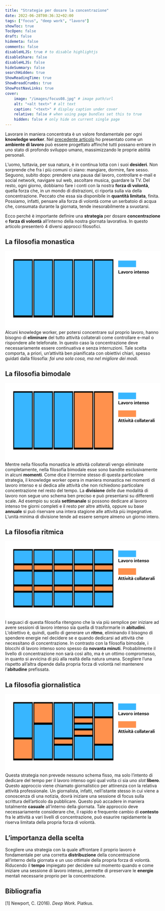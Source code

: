 ```yaml
---
title: "Strategie per dosare la concentrazione"
date: 2022-06-28T00:36:32+02:00
tags: ["focus", "deep work", "lavoro"]
showToc: true
TocOpen: false
draft: false
hidemeta: false
comments: false
disableHLJS: true # to disable highlightjs
disableShare: false
disableHLJS: false
hideSummary: false
searchHidden: true
ShowReadingTime: true
ShowBreadCrumbs: true
ShowPostNavLinks: true
cover:
    image: "/images/focus08.jpg" # image path/url
    alt: "<alt text>" # alt text
    caption: "<text>" # display caption under cover
    relative: false # when using page bundles set this to true
    hidden: false # only hide on current single page
---
```

Lavorare in maniera concentrata è un valore fondamentale per ogni **knowledge worker**. Nel [precedente articolo](/blog/posts/lambiente-di-lavoro-una-visione-ideale/) ho presentato come un **ambiente di lavoro** può essere progettato affinché tutti possano entrare in uno stato di profondo sviluppo umano, massimizzando le proprie abilità personali.

L’uomo, tuttavia, per sua natura, è in continua lotta con i suoi **desideri**. Non sorprende che fra i più comuni ci siano: mangiare, dormire, fare sesso. Seguono, subito dopo: prendere una pausa dal lavoro, controllare e-mail e social network, navigare sul web, ascoltare musica, guardare la TV. Del resto, ogni giorno, dobbiamo fare i conti con la nostra **forza di volontà**, quella forza che, in un mondo di distrazioni, ci riporta sulla via della concentrazione. Peccato che essa sia disponibile in **quantità limitata**, finita. Possiamo, infatti, pensare alla forza di volontà come un serbatoio di acqua che, consumata durante la giornata, tende inesorabilmente a svuotarsi.

Ecco perché è importante definire una **strategia** per dosare **concentrazione** e **forza di volontà** all’interno della nostra giornata lavorativa. In questo articolo presenterò 4 diversi approcci filosofici.

## La filosofia monastica
![filosofia monastica](/blog/images/focus04.png)
Alcuni knowledge worker, per potersi concentrare sul proprio lavoro, hanno bisogno di **eliminare** del tutto attività collaterali come controllare e-mail o rispondere alle telefonate. In questo caso la concentrazione deve necessariamente essere continuativa e senza interruzioni. Tale scelta comporta, a priori, un’attività ben pianificata con obiettivi chiari, spesso guidati dalla filosofia: *fai una sola cosa, ma nel migliore dei modi*. 

## La filosofia bimodale
![filosofia bimodale](/blog/images/focus05.png)
Mentre nella filosofia monastica le attività collaterali vengo eliminate completamente, nella filosofia bimodale esse sono bandite esclusivamente in alcuni **momenti**. Come dice il termine stesso di questa particolare strategia, il knowledge worker opera in maniera monastica nei momenti di lavoro intenso e si dedica alle attività che non richiedono particolare concentrazione nel resto del tempo. La **divisione** delle due modalità di lavoro non segue uno schema ben preciso e può presentarsi su differenti scale. Ad esempio su scala **settimanale** si possono dedicare al lavoro intenso tre giorni completi e il resto per altre attività, oppure su base **annuale** si può riservare una intera stagione alle attività più impegnative. L’unità minima di divisione tende ad essere sempre almeno un giorno intero.

## La filosofia ritmica
![filosofia ritmica](/blog/images/focus06.png)
I seguaci di questa filosofia ritengono che la via più semplice per iniziare ad avere sessioni di lavoro intenso sia quella di trasformarle in **abitudini**. L’obiettivo è, quindi, quello di generare un **ritmo**, eliminando il bisogno di spendere energie nel decidere se e quando dedicarsi ad attività che necessitano di concentrazione. In contrasto con la filosofia bimodale, i blocchi di lavoro intenso sono spesso da **novanta minuti**. Probabilmente il livello di concentrazione non sarà così alto, ma è un ottimo compromesso, in quanto si avvicina di più alla realtà della natura umana. Scegliere l’una rispetto all’altra dipende dalla propria forza di volontà nel mantenere l’**abitudine** prefissata.

## La filosofia giornalistica
![filosofia giornalistica](/blog/images/focus07.png)
Questa strategia non prevede nessuno schema fisso, ma solo l’intento di dedicare del tempo per il lavoro intenso ogni qual volta ci sia uno *slot* **libero**. Questo approccio viene chiamato giornalistico per attinenza con la relativa attività professionale. Un giornalista, infatti, nell’istante stesso in cui viene a conoscenza di una notizia, dovrà iniziare una sessione di focus sulla scrittura dell’articolo da pubblicare. Questo può accadere in maniera totalmente **casuale** all’interno della giornata. Tale approccio deve necessariamente considerare che, il rapido e frequente cambio di **contesto** fra le attività a vari livelli di concentrazione, può esaurire rapidamente la riserva limitata della propria forza di volontà.

## L’importanza della scelta

Scegliere una strategia con la quale affrontare il proprio lavoro è fondamentale per una corretta **distribuzione** della concentrazione all’interno della giornata e un uso ottimale della propria forza di volontà. Riducendo il **tempo** impiegato per decidere sul momento quando e come iniziare una sessione di lavoro intenso, permette di preservare le **energie** mentali necessarie proprio per la concentrazione.

## Bibliografia
[1] Newport, C. (2016). *Deep Work*. Piatkus.
